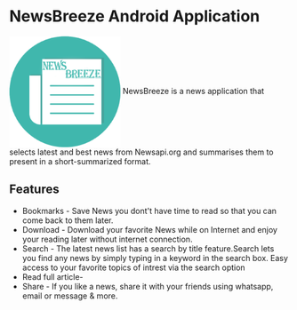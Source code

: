 # NewsBreeze Android Application
<img align="center" alt="logo" width="200px" height="200px" src="app/src/main/res/mipmap-xhdpi/app_icon.png" />
NewsBreeze is a news application that selects latest and best news from Newsapi.org and summarises them to present in a short-summarized format.

## Features

- Bookmarks - Save News you dont't have time to read so that you can come back to them later.
- Download  - Download your favorite News while on Internet and enjoy your reading later without internet connection.
- Search    -  The latest news list has a search by title feature.Search lets you find any news by simply typing in a keyword in the search box. Easy access to your favorite topics of intrest via the search option
- Read full article- 
- Share   - If you like a news, share it with your friends using whatsapp, email or message & more.
